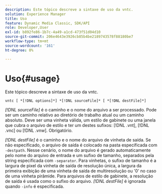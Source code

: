 ```yaml
---
description: Este tópico descreve a sintaxe de uso da vntc.
solution: Experience Manager
title: Uso
feature: Dynamic Media Classic, SDK/API
role: Developer,User
exl-id: b892fe86-1b7c-4a49-a1cd-473f51d04d10
source-git-commit: 206e4643e3926cb85b4be2189743578f88180be7
workflow-type: tm+mt
source-wordcount: '161'
ht-degree: 0%

---
```


# Uso{#usage}

Este tópico descreve a sintaxe de uso da vntc.

`vntc [ *[!DNL options]*] *[!DNL sourceFile]* [ *[!DNL destFile]*]`

*[!DNL sourceFile]* é o caminho e o nome do arquivo a ser processado. Pode ser um caminho relativo ao diretório de trabalho atual ou um caminho absoluto. Deve ser uma vinheta válida, um estilo de gabinete ou uma janela que cubra o arquivo de estilo e ter um destes sufixos: [!DNL .vnt], [!DNL .vnc] ou [!DNL .vnw]. Obrigatório.

*[!DNL destFile]* é o caminho e o nome do arquivo de vinheta de saída. Se não especificado, o arquivo de saída é colocado na pasta especificada com `-destpath`. Nesse cenário, o nome do arquivo é gerado automaticamente pelo nome do arquivo de entrada e um sufixo de tamanho, separados pela string especificada com `-separator`. Para vinhetas, o sufixo de tamanho é a largura de pixel da vinheta de saída de resolução única, a largura da primeira exibição de uma vinheta de saída de multiresolução ou &#39;0&#39; no caso de uma vinheta pirâmide. Para arquivos de estilo de gabinete, a resolução de saída é usada como o sufixo do arquivo. *[!DNL destFile]* é ignorada quando  `-info` é especificada.
